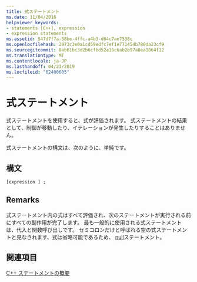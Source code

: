 ```yaml
---
title: 式ステートメント
ms.date: 11/04/2016
helpviewer_keywords:
- statements [C++], expression
- expression statements
ms.assetid: 547d7f7a-58be-4ffc-a4b3-d64c7ae7538c
ms.openlocfilehash: 2973c3e0a1cd59edfc7ef1e771454b780da23cf9
ms.sourcegitcommit: 0ab61bc3d2b6cfbd52a16c6ab2b97a8ea1864f12
ms.translationtype: MT
ms.contentlocale: ja-JP
ms.lasthandoff: 04/23/2019
ms.locfileid: "62400605"
---
```

# <a name="expression-statement"></a>式ステートメント

式ステートメントを使用すると、式が評価されます。 式ステートメントの結果として、制御が移動したり、イテレーションが発生したりすることはありません。

式ステートメントの構文は、次のように、単純です。

## <a name="syntax"></a>構文

```
[expression ] ;
```

## <a name="remarks"></a>Remarks

式ステートメント内の式はすべて評価され、次のステートメントが実行される前にすべての副作用が完了します。 最も一般的に使用される式ステートメントは、代入と関数呼び出しです。  セミコロンだけと呼ばれる空の式ステートメントと見なされます、式は省略可能であるため、 [null](../cpp/null-statement.md)ステートメント。

## <a name="see-also"></a>関連項目

[C++ ステートメントの概要](../cpp/overview-of-cpp-statements.md)